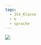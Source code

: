```yaml
---
tags:
  - 3te_Klasse
  - e
  - sprache
---
```

![](english%20text%20formatting%2002-12-2024-35.excalidraw.svg)